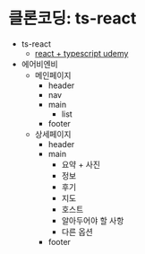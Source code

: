 # 클론코딩: ts-react

- ts-react
  - [react + typescript udemy](https://www.udemy.com/course/best-react/learn/lecture/28518703#overview)
- 에어비엔비
  - 메인페이지
    - header
    - nav
    - main
      - list
    - footer
  - 상세페이지
    - header
    - main
      - 요약 + 사진
      - 정보
      - 후기
      - 지도
      - 호스트
      - 알아두어야 할 사항
      - 다른 옵션
    - footer
